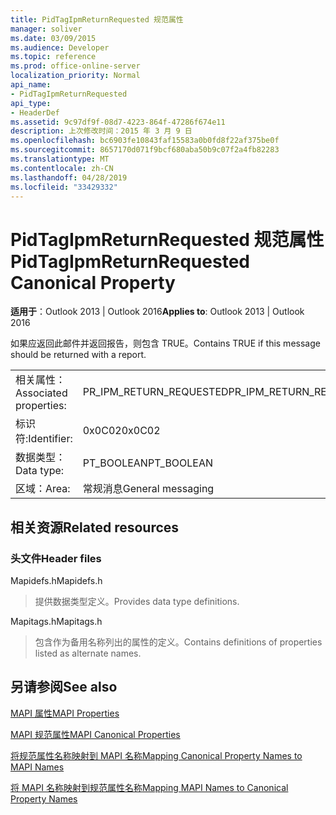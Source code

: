```yaml
---
title: PidTagIpmReturnRequested 规范属性
manager: soliver
ms.date: 03/09/2015
ms.audience: Developer
ms.topic: reference
ms.prod: office-online-server
localization_priority: Normal
api_name:
- PidTagIpmReturnRequested
api_type:
- HeaderDef
ms.assetid: 9c97df9f-08d7-4223-864f-47286f674e11
description: 上次修改时间：2015 年 3 月 9 日
ms.openlocfilehash: bc6903fe10843faf15583a0b0fd8f22af375be0f
ms.sourcegitcommit: 8657170d071f9bcf680aba50b9c07f2a4fb82283
ms.translationtype: MT
ms.contentlocale: zh-CN
ms.lasthandoff: 04/28/2019
ms.locfileid: "33429332"
---
```

# <a name="pidtagipmreturnrequested-canonical-property"></a><span data-ttu-id="fd4b7-103">PidTagIpmReturnRequested 规范属性</span><span class="sxs-lookup"><span data-stu-id="fd4b7-103">PidTagIpmReturnRequested Canonical Property</span></span>

  
  
<span data-ttu-id="fd4b7-104">**适用于**：Outlook 2013 | Outlook 2016</span><span class="sxs-lookup"><span data-stu-id="fd4b7-104">**Applies to**: Outlook 2013 | Outlook 2016</span></span> 
  
<span data-ttu-id="fd4b7-105">如果应返回此邮件并返回报告，则包含 TRUE。</span><span class="sxs-lookup"><span data-stu-id="fd4b7-105">Contains TRUE if this message should be returned with a report.</span></span>
  
|||
|:-----|:-----|
|<span data-ttu-id="fd4b7-106">相关属性：</span><span class="sxs-lookup"><span data-stu-id="fd4b7-106">Associated properties:</span></span>  <br/> |<span data-ttu-id="fd4b7-107">PR_IPM_RETURN_REQUESTED</span><span class="sxs-lookup"><span data-stu-id="fd4b7-107">PR_IPM_RETURN_REQUESTED</span></span>  <br/> |
|<span data-ttu-id="fd4b7-108">标识符:</span><span class="sxs-lookup"><span data-stu-id="fd4b7-108">Identifier:</span></span>  <br/> |<span data-ttu-id="fd4b7-109">0x0C02</span><span class="sxs-lookup"><span data-stu-id="fd4b7-109">0x0C02</span></span>  <br/> |
|<span data-ttu-id="fd4b7-110">数据类型：</span><span class="sxs-lookup"><span data-stu-id="fd4b7-110">Data type:</span></span>  <br/> |<span data-ttu-id="fd4b7-111">PT_BOOLEAN</span><span class="sxs-lookup"><span data-stu-id="fd4b7-111">PT_BOOLEAN</span></span>  <br/> |
|<span data-ttu-id="fd4b7-112">区域：</span><span class="sxs-lookup"><span data-stu-id="fd4b7-112">Area:</span></span>  <br/> |<span data-ttu-id="fd4b7-113">常规消息</span><span class="sxs-lookup"><span data-stu-id="fd4b7-113">General messaging</span></span>  <br/> |
   
## <a name="related-resources"></a><span data-ttu-id="fd4b7-114">相关资源</span><span class="sxs-lookup"><span data-stu-id="fd4b7-114">Related resources</span></span>

### <a name="header-files"></a><span data-ttu-id="fd4b7-115">头文件</span><span class="sxs-lookup"><span data-stu-id="fd4b7-115">Header files</span></span>

<span data-ttu-id="fd4b7-116">Mapidefs.h</span><span class="sxs-lookup"><span data-stu-id="fd4b7-116">Mapidefs.h</span></span>
  
> <span data-ttu-id="fd4b7-117">提供数据类型定义。</span><span class="sxs-lookup"><span data-stu-id="fd4b7-117">Provides data type definitions.</span></span>
    
<span data-ttu-id="fd4b7-118">Mapitags.h</span><span class="sxs-lookup"><span data-stu-id="fd4b7-118">Mapitags.h</span></span>
  
> <span data-ttu-id="fd4b7-119">包含作为备用名称列出的属性的定义。</span><span class="sxs-lookup"><span data-stu-id="fd4b7-119">Contains definitions of properties listed as alternate names.</span></span>
    
## <a name="see-also"></a><span data-ttu-id="fd4b7-120">另请参阅</span><span class="sxs-lookup"><span data-stu-id="fd4b7-120">See also</span></span>



[<span data-ttu-id="fd4b7-121">MAPI 属性</span><span class="sxs-lookup"><span data-stu-id="fd4b7-121">MAPI Properties</span></span>](mapi-properties.md)
  
[<span data-ttu-id="fd4b7-122">MAPI 规范属性</span><span class="sxs-lookup"><span data-stu-id="fd4b7-122">MAPI Canonical Properties</span></span>](mapi-canonical-properties.md)
  
[<span data-ttu-id="fd4b7-123">将规范属性名称映射到 MAPI 名称</span><span class="sxs-lookup"><span data-stu-id="fd4b7-123">Mapping Canonical Property Names to MAPI Names</span></span>](mapping-canonical-property-names-to-mapi-names.md)
  
[<span data-ttu-id="fd4b7-124">将 MAPI 名称映射到规范属性名称</span><span class="sxs-lookup"><span data-stu-id="fd4b7-124">Mapping MAPI Names to Canonical Property Names</span></span>](mapping-mapi-names-to-canonical-property-names.md)

